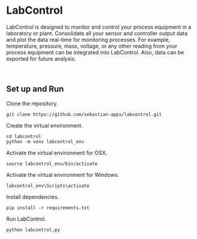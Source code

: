 # LabControl

LabControl is designed to monitor and control your process equipment in a laboratory or plant. 
Consolidate all your sensor and controller output data and plot the data real-time for monitoring processes. 
For example, temperature, pressure, mass, voltage, or any other reading from your process equipment can be integrated into LabControl.
Also, data can be exported for future analysis.

<br />

## Set up and Run

Clone the repository.

```
git clone https://github.com/sebastian-apps/labcontrol.git
```

Create the virtual environment.

```
cd labcontrol
python -m venv labcontrol_env
```

Activate the virtual environment for OSX.

```
source labcontrol_env/bin/activate
```

Activate the virtual environment for Windows.

```
labcontrol_env\Scripts\activate
```

Install dependencies. 

```
pip install -r requirements.txt
```

Run LabControl.

```
python labcontrol.py
```

